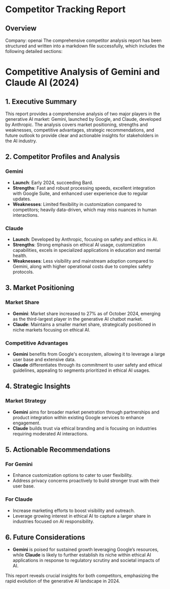 # Competitor Tracking Report

## Overview
Company: openai
The comprehensive competitor analysis report has been structured and written into a markdown file successfully, which includes the following detailed sections:

# Competitive Analysis of Gemini and Claude AI (2024)

## 1. Executive Summary
This report provides a comprehensive analysis of two major players in the generative AI market: Gemini, launched by Google, and Claude, developed by Anthropic. The analysis covers market positioning, strengths and weaknesses, competitive advantages, strategic recommendations, and future outlook to provide clear and actionable insights for stakeholders in the AI industry.

## 2. Competitor Profiles and Analysis
### Gemini
- **Launch**: Early 2024, succeeding Bard.
- **Strengths**: Fast and robust processing speeds, excellent integration with Google Suite, and enhanced user experience due to regular updates.
- **Weaknesses**: Limited flexibility in customization compared to competitors; heavily data-driven, which may miss nuances in human interactions.

### Claude
- **Launch**: Developed by Anthropic, focusing on safety and ethics in AI.
- **Strengths**: Strong emphasis on ethical AI usage, customization capabilities, excels in specialized applications in education and mental health.
- **Weaknesses**: Less visibility and mainstream adoption compared to Gemini, along with higher operational costs due to complex safety protocols.

## 3. Market Positioning
### Market Share
- **Gemini**: Market share increased to 27% as of October 2024, emerging as the third-largest player in the generative AI chatbot market.
- **Claude**: Maintains a smaller market share, strategically positioned in niche markets focusing on ethical AI.

### Competitive Advantages
- **Gemini** benefits from Google's ecosystem, allowing it to leverage a large user base and extensive data.
- **Claude** differentiates through its commitment to user safety and ethical guidelines, appealing to segments prioritized in ethical AI usages.

## 4. Strategic Insights
### Market Strategy
- **Gemini** aims for broader market penetration through partnerships and product integration within existing Google services to enhance engagement.
- **Claude** builds trust via ethical branding and is focusing on industries requiring moderated AI interactions.

## 5. Actionable Recommendations
### For Gemini
- Enhance customization options to cater to user flexibility.
- Address privacy concerns proactively to build stronger trust with their user base.

### For Claude
- Increase marketing efforts to boost visibility and outreach.
- Leverage growing interest in ethical AI to capture a larger share in industries focused on AI responsibility.

## 6. Future Considerations
- **Gemini** is poised for sustained growth leveraging Google’s resources, while **Claude** is likely to further establish its niche within ethical AI applications in response to regulatory scrutiny and societal impacts of AI.

This report reveals crucial insights for both competitors, emphasizing the rapid evolution of the generative AI landscape in 2024.